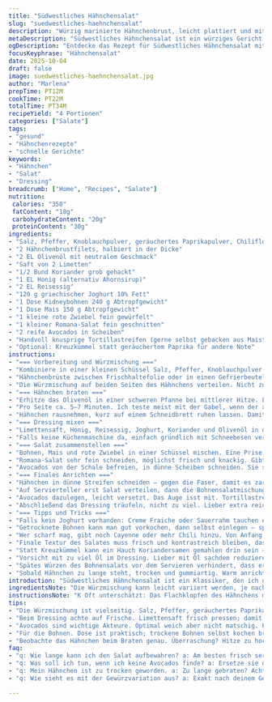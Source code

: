 ```yaml
---
title: "Südwestliches Hähnchensalat"
slug: "suedwestliches-haehnchensalat"
description: "Würzig marinierte Hähnchenbrust, leicht plattiert und mit geräuchertem Paprika, Chili und Knoblauch gewürzt. Darauf ein bunter Salat aus Bohnen, Mais, roten Zwiebeln und cremiger Avocado. Limetten-Honig-Joghurt-Dressing sorgt für säuerliche Frische, begleitet von knusprigen Tortillastreifen. Ein schnelles Gericht, bei dem Timing und Texturen entscheidend sind. Perfekt für ein unkompliziertes Mittag- oder Abendessen mit mexikanischem Flair."
metaDescription: "Südwestliches Hähnchensalat ist ein würziges Gericht mit mariniertem Hähnchen, Bohnensalat und frischem Dressing, perfekt für Genuss und einfache Zubereitung."
ogDescription: "Entdecke das Rezept für Südwestliches Hähnchensalat mit zartem Hähnchen, buntem Salat und limettigen Joghurt; ideal für jede Gelegenheit."
focusKeyphrase: "Hähnchensalat"
date: 2025-10-04
draft: false
image: suedwestliches-haehnchensalat.jpg
author: "Marlena"
prepTime: PT12M
cookTime: PT22M
totalTime: PT34M
recipeYield: "4 Portionen"
categories: ["Salate"]
tags:
- "gesund"
- "Hähnchenrezepte"
- "schnelle Gerichte"
keywords:
- "Hähnchen"
- "Salat"
- "Dressing"
breadcrumb: ["Home", "Recipes", "Salate"]
nutrition: 
 calories: "350"
 fatContent: "18g"
 carbohydrateContent: "20g"
 proteinContent: "30g"
ingredients:
- "Salz, Pfeffer, Knoblauchpulver, geräuchertes Paprikapulver, Chiliflocken 1 Prise jeweils"
- "2 Hähnchenbrustfilets, halbiert in der Dicke"
- "2 EL Olivenöl mit neutralem Geschmack"
- "Saft von 2 Limetten"
- "1/2 Bund Koriander grob gehackt"
- "1 EL Honig (alternativ Ahornsirup)"
- "2 EL Reisessig"
- "120 g griechischer Joghurt 10% Fett"
- "1 Dose Kidneybohnen 240 g Abtropfgewicht"
- "1 Dose Mais 150 g Abtropfgewicht"
- "1 kleine rote Zwiebel fein gewürfelt"
- "1 kleiner Romana-Salat fein geschnitten"
- "2 reife Avocados in Scheiben"
- "Handvoll knusprige Tortillastreifen (gerne selbst gebacken aus Maistortillas)"
- "Optional: Kreuzkümmel statt geräuchertem Paprika für andere Note"
instructions:
- "=== Vorbereitung und Würzmischung ==="
- "Kombiniere in einer kleinen Schüssel Salz, Pfeffer, Knoblauchpulver, geräuchertes Paprikapulver und Chiliflocken. Die Chiliflocken etwas reduzieren, wenn eher mild gewünscht. Habe ich immer griffbereit, wenn ich tiefe Aromen in tropische Gerichte schmeiße."
- "Hähnchenbrüste zwischen Frischhaltefolie oder in einen Gefrierbeutel legen. Mit einem Fleischklopfer vorsichtig flach klopfen, etwa halb so dick wie ursprünglich. Bringt gleichmäßige Garzeit und zartere Textur, ohne trocken zu werden. Keine rohe Gewalt – nur sanft klopfen."
- "Die Würzmischung auf beiden Seiten des Hähnchens verteilen. Nicht zu viel, aber satt genug, dass jede Gabel Würze abbekommt."
- "=== Hähnchen braten ==="
- "Erhitze das Olivenöl in einer schweren Pfanne bei mittlerer Hitze. Lieber etwas länger erwärmen lassen bis das Öl leicht schimmert, dann Hähnchen einlegen. Brutzelt leise, kleine Spritzer, der typische Duft von geräuchertem Paprika steigt auf."
- "Pro Seite ca. 5–7 Minuten. Ich teste meist mit der Gabel, wenn der austretende Saft klar ist und die Oberfläche goldbraun, passt das. Kerntemperatur um 74 Grad Celsius bestätigt die Sicherheit, aber oft merkt man am Gefühl schon."
- "Hähnchen rausnehmen, kurz auf einem Schneidbrett ruhen lassen. Damit der Saft sich setzt, bleibt saftig. Auf keinen Fall sofort schneiden – verschenkte Feuchtigkeit."
- "=== Dressing mixen ==="
- "Limettensaft, Honig, Reisessig, Joghurt, Koriander und Olivenöl in den kleinen Mixer oder Foodprozessor geben. Kurz pulsieren bis homogen. Nicht zu lange, sonst wird die Sauce zu dünn. Soll cremig bleiben mit kleinen Kräuterstückchen, sieht später schick aus."
- "Falls keine Küchenmaschine da, einfach gründlich mit Schneebesen verrühren. Koriander möglichst fein hacken vorher."
- "=== Salat zusammenstellen ==="
- "Bohnen, Mais und rote Zwiebel in einer Schüssel mischen. Eine Prise Salz und ein Spritzer Limettensaft dazugeben. Ich mache das immer während das Hähnchen in der Pfanne ist, spart Zeit."
- "Romana-Salat sehr fein schneiden, möglichst frisch und knackig. Gibt Textur und Frische. Wer lieber Rucola nimmt, kann das auch probieren – schmeckt herber."
- "Avocados von der Schale befreien, in dünne Scheiben schneiden. Sie sollten gerade weich genug sein, um mit dem Finger leicht einzudrücken, aber nicht matschig. Sonst droht Brei statt Biss."
- "=== Finales Anrichten ==="
- "Hähnchen in dünne Streifen schneiden – gegen die Faser, damit es zarter wirkt. In Streifen oder feine Scheiben, wie du hübscher findest."
- "Auf Servierteller erst Salat verteilen, dann die Bohnensalatmischung darauf häufen, danach die Hähnchenstreifen."
- "Avocados dazulegen, leicht versetzt. Das Auge isst mit. Tortillastreifen großzügig direkt vor dem Servieren darüber streuen für Crunch. Sonst werden sie schnell weich und labberig."
- "Abschließend das Dressing träufeln, nicht zu viel. Lieber extra reichen, damit jeder selbst entscheidet."
- "=== Tipps und Tricks ==="
- "Falls kein Joghurt vorhanden: Creme Fraiche oder Sauerrahm tauchen ein als Ersatz; gibt milcheigene Cremigkeit. Limettensaft immer frisch pressen, aromatischer als aus Flasche."
- "Getrocknete Bohnen kann man gut vorkochen, dann selbst einlegen – spart Konservierungsstoffe und gibt Frische."
- "Wer scharf mag, gibt noch Cayenne oder mehr Chili hinzu. Von Anfang an dosieren, damit es nicht überkocht."
- "Finale Textur des Salates muss frisch und kontrastreich bleiben, das macht den Unterschied zwischen langweilig und interessant."
- "Statt Kreuzkümmel kann ein Hauch Koriandersamen gemahlen drin sein – gibt eine andere Süße, die ich mag."
- "Vorsicht mit zu viel Öl im Dressing. Lieber mit Öl sạchdem reduzieren als mit Limettensaft übertreiben – sonst wird der Salat matschig."
- "Spätes Würzen des Bohnensalats vor dem Servieren verhindert, dass er zu salzig oder wässrig wird."
- "Sobald Hähnchen zu lange steht, trocken und gummiartig. Warm anrichten, dann sofort essen."
introduction: "Südwestliches Hähnchensalat ist ein Klassiker, den ich oft modifiziere. Nie faul einfach zu würzen, sonst wird's fade. Das Flachklopfen des Hähnchens macht es schnell gar, saftig und einheitlich. Die Kombination aus Bohnen, Mais und roten Zwiebeln gibt Struktur und eine milde Süße. Das Limetten-Honig-Joghurt-Dressing ist eine wichtige Frischequelle, sie balanciert scharf und salzig aus. Tortillastreifen bringen unverzichtbaren Crunch. In all meinen Versuchen ging es darum, Produkte frisch zu halten – kein matschiger Salat. Ich empfehle, genau auf Temperaturen und Schnitttechnik zu achten, sonst wird das Ergebnis blass und trocken. Ein tolles Essen für unkomplizierte Tage, das satt macht, aber nicht beschwert."
ingredientsNote: "Die Würzmischung kann leicht variiert werden, je nachdem, wie scharf oder rauchig man möchte. Ich tausche geräuchertes Paprikapulver gelegentlich gegen Kreuzkümmel, weil es eine andere Tiefe gibt. Rotes Zwiebelwürfeln sorgt für Farbe und Biss, kann aber durch milder Gemüsezwiebel ersetzt werden, wenn man es dezenter will. Avocados sollten reif und fest, aber nicht matschig sein – ansonsten macht der Salat schlapp. Kidneybohnen und Mais aus der Dose sind pragmatisch; alternativ vorgekochte trockene Bohnen erhöhen den Frischefaktor. Der Joghurt sorgt für cremige Balance, hier gelingt auch saure Sahne. Limettenessenz und Reisessig haben beide ihre Daseinsberechtigung, bringen Frische und Säure. Das Olivenöl muss nicht extra nativ sein, aber ein mildes ohne zu starke Bitterkeit passt am besten, sonst kontrolliert der Ölgeschmack zu sehr die Komposition. Wer das Dressing intuitiv mit Honig oder Ahornsirup süßt, kann den Süßegrad steuern."
instructionsNote: "K Oft unterschätzt: Das Flachklopfen des Hähnchens macht den Garprozess schnell und gleichmäßig. Vorsicht mit zu hoher Hitze, sonst wird außen schwarz und innen roh. Mitteltemperatur und sinnvolles Timing führt zur saftigen Textur. Ich verlasse mich neben Zeit auf den Widerstand, wenn ich die Gabel reinsteche oder die Oberflächenfarbe schaue. Das Ruhen nach dem Braten ist entscheidend, damit die Säfte zurückgezogen werden. Das Dressing mit Kräutern und Limette sehr frisch mixen, nicht überpürieren – so bleibt die Textur spannend. Während der Garzeit mixe ich den Bohnensalat, alles frisch und schnell. Avocado zuletzt schneiden und vorsichtig untermengen oder aufschichten, damit sie nicht braun wird. Tortillastreifen kommen erst kurz vor dem Servieren aufs Gericht, sonst verlieren sie das Knusprig-Element. Zusammengebaut wird schnell, obwohl die Einzelschritte gut vorbereitet sein sollten. So bleiben Texturen knackig und nicht geschmeidig oder feucht. Ein wenig mehr Experimentierfreude bei den Gewürzen lohnt sich immer."
tips:
- "Die Würzmischung ist vielseitig. Salz, Pfeffer, geräuchertes Paprika; experimentiere. Reduziere die Chili, wenn du es milder magst. Hähnchenfleisch flach klopfen ist entscheidend. Verhindert ungleichmäßiges Garen. Genau so, wie du es magst. Achte auf die Kerntemperatur; wichtig fürs saftige Ergebnis. Lust auf Variation? Versuche stattdessen Kreuzkümmel."
- "Beim Dressing achte auf Frische. Limettensaft frisch pressen; damit hebst du die Aromen. Optisch bleibt der Joghurt cremig. Gut mixen, bis kleine Kräuterstücke entstehen. Rasche in der Küche? Schneller Handgriff. Mit dem Schneebesen geht es auch. Ich mache das oft parallel während das Hähnchen brutzelt."
- "Avocados sind wichtige Akteure. Optimal weich aber nicht matschig. Perfekte Farbe, zur Aufopferung der Textur bedenken. Schneide sie als letzten Schritt. Vorher braun? Ein wenig Zitronensaft drauf. Schmeckt und sieht gut aus. Tortillastreifen erst kurz vor dem Servieren dazugeben. Verliert schnell den Crunch, wenn du sie zu früh legst."
- "Für die Bohnen. Dose ist praktisch; trockene Bohnen selbst kochen bringt Frische. Chilipulver während des Kochens hinzufügen. Lust auf mehr Schärfe? Cayenne macht's möglich. Timing und Technik zählen sehr. Leicht anbraten, dann gut abschmecken. Wenn der Bohnensalat zu lange steht, wässrig. Besser direkt umfüllen."
- "Beobachte das Hähnchen beim Braten genau. Überraschung? Hitze zu hoch, außen schwarz, innen roh. Ich verwende eine Gabel zum Testen. Wenn der Saft klar ist, alles gut. Ruhen lassen ist kein Scherz. Säfte zurückziehen. Koche alles gleichzeitig, das spart Zeit. Ideal für stressige Tage."
faq:
- "q: Wie lange kann ich den Salat aufbewahren? a: Am besten frisch servieren. So bleibt die Textur knackig. Aber, bis zu zwei Tage im Kühlschrank. Dressing separat lagern. Dann wird nichts matschig. Bei Hitze immer aufpassen; abschmecken reicht."
- "q: Was soll ich tun, wenn ich keine Avocados finde? a: Ersetze sie durch gekochte, pürierte Erbsen. Geben einem cremigen Effekt. Oder einfach weglassen, die Textur ändert sich, aber das Gericht bleibt gut. Mehr Zutaten? Eine Handvoll Nüsse zusätzlich bringt Crunch."
- "q: Mein Hähnchen ist zu trocken geworden. a: Zu lange gebraten? Achte auf die Zeit. Bei Herdwärme immer schnell reagieren. Wenn doch passiert, in Brühe kurz ziehen lassen. Klarer Saft ist wichtig für den perfekten Biss."
- "q: Wie sieht es mit der Gewürzvariation aus? a: Exakt nach deinem Geschmack anpassen. Trau dich was Neues auszuprobieren. Gern mal mehr Koriander oder Gemüsezwiebel statt rot. Verleihe den eigenen Twist – das ist kulinarischer Spaß."

---
```

